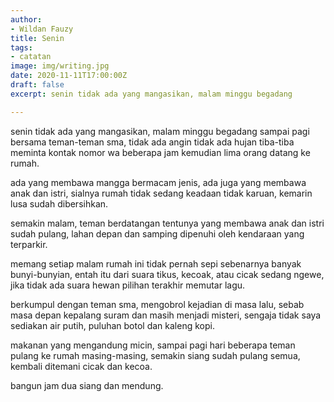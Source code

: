 ```yaml
---
author:
- Wildan Fauzy
title: Senin
tags:
- catatan
image: img/writing.jpg
date: 2020-11-11T17:00:00Z
draft: false
excerpt: senin tidak ada yang mangasikan, malam minggu begadang

---
```

senin tidak ada yang mangasikan, malam minggu begadang sampai pagi bersama teman-teman sma, tidak ada angin tidak ada hujan tiba-tiba meminta kontak nomor wa beberapa jam kemudian lima orang datang ke rumah.

ada yang membawa mangga bermacam jenis, ada juga yang membawa anak dan istri, sialnya rumah tidak sedang keadaan tidak karuan, kemarin lusa sudah dibersihkan.

semakin malam, teman berdatangan tentunya yang membawa anak dan istri sudah pulang, lahan depan dan samping dipenuhi oleh kendaraan yang terparkir.

memang setiap malam rumah ini tidak pernah sepi sebenarnya banyak bunyi-bunyian, entah itu dari suara tikus, kecoak, atau cicak sedang ngewe, jika tidak ada suara hewan pilihan terakhir memutar lagu.

berkumpul dengan teman sma, mengobrol kejadian di masa lalu, sebab masa depan kepalang suram dan masih menjadi misteri, sengaja tidak saya sediakan air putih, puluhan botol dan kaleng kopi.

makanan yang mengandung micin, sampai pagi hari beberapa teman pulang ke rumah masing-masing, semakin siang sudah pulang semua, kembali ditemani cicak dan kecoa.

bangun jam dua siang dan mendung.